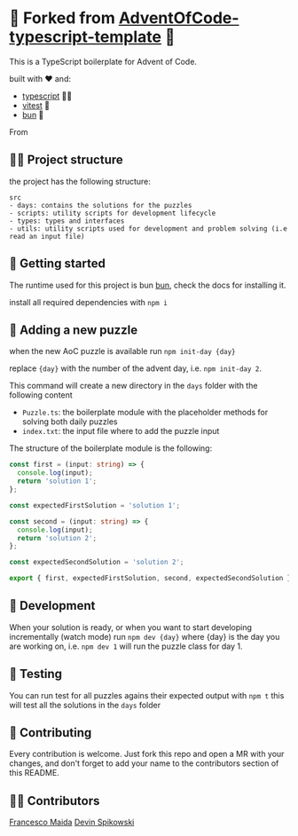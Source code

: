 # 🎄 Forked from [AdventOfCode-typescript-template](https://github.com/edge33/AdventOfCode-typescript-template) 🎄

This is a TypeScript boilerplate for Advent of Code.

built with ❤️ and:

- [typescript](https://www.typescriptlang.org/) 👨‍💻
- [vitest](https://vitest.dev/) 🧪
- [bun](https://bun.sh/) 🧅

From

## 👷‍♂️ Project structure

the project has the following structure:

```
src
- days: contains the solutions for the puzzles
- scripts: utility scripts for development lifecycle
- types: types and interfaces
- utils: utility scripts used for development and problem solving (i.e read an input file)
```

## 🚀 Getting started

The runtime used for this project is bun [bun](https://bun.sh/), check the docs for installing it.

install all required dependencies with `npm i`

## 🎄 Adding a new puzzle

when the new AoC puzzle is available run `npm init-day {day}`

replace `{day}` with the number of the advent day, i.e. `npm init-day 2`.

This command will create a new directory in the `days` folder with the following content

- `Puzzle.ts`: the boilerplate module with the placeholder methods for solving both daily puzzles
- `index.txt`: the input file where to add the puzzle input

The structure of the boilerplate module is the following:

```typescript
const first = (input: string) => {
  console.log(input);
  return 'solution 1';
};

const expectedFirstSolution = 'solution 1';

const second = (input: string) => {
  console.log(input);
  return 'solution 2';
};

const expectedSecondSolution = 'solution 2';

export { first, expectedFirstSolution, second, expectedSecondSolution };
```

## 🔧 Development

When your solution is ready, or when you want to start developing incrementally (watch mode) run `npm dev {day}` where {day} is the day you are working on, i.e. `npm dev 1` will run the puzzle class for day 1.

## 🧪 Testing

You can run test for all puzzles agains their expected output with `npm t` this will test all the solutions in the `days` folder

## 🛫 Contributing

Every contribution is welcome. Just fork this repo and open a MR with your changes, and don't forget to add your name to the contributors section of this README.

## 👨👩 Contributors

[Francesco Maida](https://edge33.github.io)
[Devin Spikowski](https://github.com/vegeta897)
